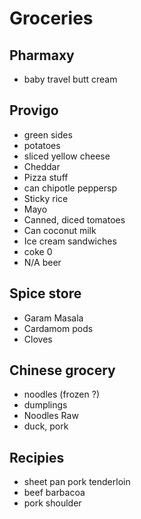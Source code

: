 # Groceries

## Pharmaxy

- baby travel butt cream

## Provigo

- green sides
- potatoes
- sliced yellow cheese
- Cheddar
- Pizza stuff
- can chipotle peppersp
- Sticky rice
- Mayo
- Canned, diced tomatoes
- Can coconut milk
- Ice cream sandwiches
- coke 0
- N/A beer

## Spice store

- Garam Masala
- Cardamom pods
- Cloves

## Chinese grocery

- noodles (frozen ?)
- dumplings
- Noodles Raw
- duck, pork

## Recipies

- sheet pan pork tenderloin
- beef barbacoa
- pork shoulder
